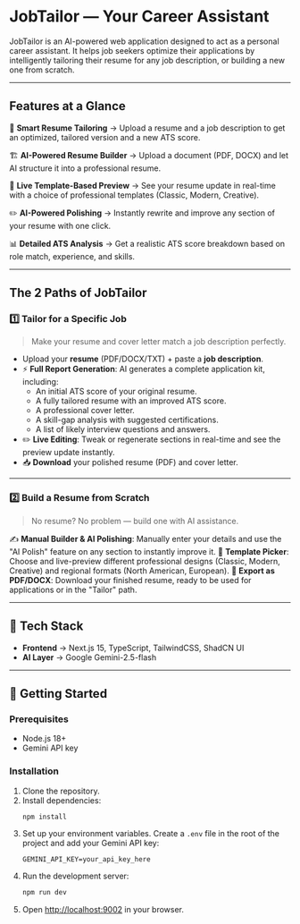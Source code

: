 # JobTailor — Your Career Assistant

JobTailor is an AI-powered web application designed to act as a personal career assistant. It helps job seekers optimize their applications by intelligently tailoring their resume for any job description, or building a new one from scratch.

---

##  Features at a Glance
📄 **Smart Resume Tailoring** → Upload a resume and a job description to get an optimized, tailored version and a new ATS score.

🏗️ **AI-Powered Resume Builder** → Upload a document (PDF, DOCX)  and let AI structure it into a professional resume.

🎨 **Live Template-Based Preview** → See your resume update in real-time with a choice of professional templates (Classic, Modern, Creative).

✏️ **AI-Powered Polishing** → Instantly rewrite and improve any section of your resume with one click.

📊 **Detailed ATS Analysis** → Get a realistic ATS score breakdown based on role match, experience, and skills.

---

##  The 2 Paths of JobTailor

### 1️⃣ Tailor for a Specific Job
> Make your resume and cover letter match a job description perfectly.
- Upload your **resume** (PDF/DOCX/TXT) + paste a **job description**.
- ⚡ **Full Report Generation**: AI generates a complete application kit, including:
  - An initial ATS score of your original resume.
  - A fully tailored resume with an improved ATS score.
  - A professional cover letter.
  - A skill-gap analysis with suggested certifications.
  - A list of likely interview questions and answers.
- ✏️ **Live Editing**: Tweak or regenerate sections in real-time and see the preview update instantly.
- 📥 **Download** your polished resume (PDF) and cover letter.

---

### 2️⃣ Build a Resume from Scratch
> No resume? No problem — build one with AI assistance.

✍️ **Manual Builder & AI Polishing**: Manually enter your details and use the "AI Polish" feature on any section to instantly improve it.
🎨 **Template Picker**: Choose and live-preview different professional designs (Classic, Modern, Creative) and regional formats (North American, European).
📂 **Export as PDF/DOCX**: Download your finished resume, ready to be used for applications or in the "Tailor" path.

---

## 🧠 Tech Stack
- **Frontend** → Next.js 15, TypeScript, TailwindCSS, ShadCN UI
- **AI Layer** → Google Gemini-2.5-flash

---

## 🚀 Getting Started

### Prerequisites
- Node.js 18+
- Gemini API key

### Installation
1.  Clone the repository.
2.  Install dependencies:
    ```bash
    npm install
    ```
3.  Set up your environment variables. Create a `.env` file in the root of the project and add your Gemini API key:
    ```
    GEMINI_API_KEY=your_api_key_here
    ```
4.  Run the development server:
    ```bash
    npm run dev
    ```
5.  Open [http://localhost:9002](http://localhost:9002) in your browser.
